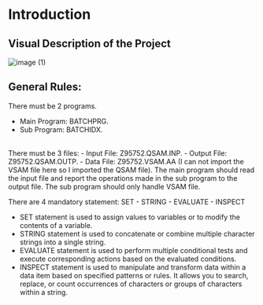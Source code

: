 # Introduction

## Visual Description of the Project
![image (1)](https://github.com/ahmetfalan/CBLFINALCASE/assets/42276108/bf2ba1f3-4db3-40dc-9c1c-34817180fb21)

## General Rules:
There must be 2 programs.
  - Main Program: BATCHPRG.
  - Sub Program: BATCHIDX.
</br>
There must be 3 files:
  - Input File: Z95752.QSAM.INP.
  - Output File: Z95752.QSAM.OUTP.
  - Data File: Z95752.VSAM.AA (I can not import the VSAM file here so I imported the QSAM file).
The main program should read the input file and report the operations made in the sub program to the output file.
The sub program should only handle VSAM file.

There are 4 mandatory statement: SET - STRING - EVALUATE - INSPECT
  - SET statement is used to assign values to variables or to modify the contents of a variable. 
  - STRING statement is used to concatenate or combine multiple character strings into a single string. 
  - EVALUATE statement is used to perform multiple conditional tests and execute corresponding actions based on the evaluated conditions.
  - INSPECT statement is used to manipulate and transform data within a data item based on specified patterns or rules. It allows you to search, replace, or count occurrences of characters or groups of characters within a string. 
